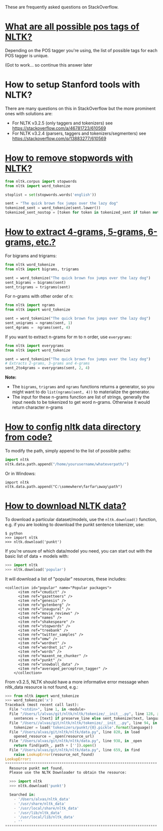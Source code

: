 These are frequently asked questions on StackOverflow.


[What are all possible pos tags of NLTK?](https://stackoverflow.com/q/15388831/610569)
====

Depending on the POS tagger you're using, the list of possible tags for each POS tagger is unique.

(Got to work... so continue this answer later


How to setup Stanford tools with NLTK?
====

There are many questions on this in StackOverflow but the more prominent ones with solutions are:

 - For NLTK v3.2.5 (only taggers and tokenizers) see https://stackoverflow.com/a/46781723/610569
 - For NLTK v3.2.4 (parsers, taggers and tokenizers/segmenters) see https://stackoverflow.com/q/13883277/610569


[How to remove stopwords with NLTK?](https://stackoverflow.com/questions/5486337/how-to-remove-stop-words-using-nltk-or-python)
====

```python
from nltk.corpus import stopwords
from nltk import word_tokenize

stoplist = set(stopwords.words('english'))

sent = "The quick brown fox jumps over the lazy dog"
tokenized_sent = word_tokenize(sent.lower())
tokenized_sent_nostop = [token for token in tokenized_sent if token not in stoplist]
```


[How to extract 4-grams, 5-grams, 6-grams, etc.?](https://stackoverflow.com/q/17531684/610569)
====

For bigrams and trigrams:

```python
from nltk word_tokenize
from nltk import bigrams, trigrams

sent = word_tokenize("The quick brown fox jumps over the lazy dog")
sent_bigrams = bigrams(sent)
sent_trigrams = trigrams(sent)
```

For n-grams with other order of n:

```python
from nltk import ngrams
from nltk import word_tokenize

sent = word_tokenize("The quick brown fox jumps over the lazy dog")
sent_unigrams = ngrams(sent, 1)
sent_4grams =  ngrams(sent, 4)
```

If you want to extract n-grams for m to n order, use `everygrams`:

```python
from nltk import everygrams
from nltk import word_tokenize

sent = word_tokenize("The quick brown fox jumps over the lazy dog")
# Extracts 2-grams, 3-grams and 4-grams
sent_2to4grams = everygrams(sent, 2, 4)
```


**Note:** 

 - The `bigrams`, `trigrams` and `ngrams` functions returns a generator, so you might want to do `list(ngrams(sent, 4))` to materialize the generator.
 - The input for these n-grams function are list of strings, generally the input needs to be tokenized to get word n-grams. Otherwise it would return character n-grams


[How to config nltk data directory from code?](https://stackoverflow.com/q/3522372/610569)
====


To modify the path, simply append to the list of possible paths:

```python
import nltk
nltk.data.path.append("/home/yourusername/whateverpath/")
```

Or in Windows:

```
import nltk
nltk.data.path.append("C:\somewhere\farfar\away\path")
```

[How to download NLTK data?](https://stackoverflow.com/q/22211525/610569)
====

To download a particular dataset/models, use the `nltk.download()` function, e.g. if you are looking to download the punkt sentence tokenizer, use:

```
$ python
>>> import nltk
>>> nltk.download('punkt')
```

If you're unsure of which data/model you need, you can start out with the basic list of data + models with:

```python
>>> import nltk
>>> nltk.download('popular')
```

It will download a list of "popular" resources, these includes:

```
<collection id="popular" name="Popular packages">
      <item ref="cmudict" />
      <item ref="gazetteers" />
      <item ref="genesis" />
      <item ref="gutenberg" />
      <item ref="inaugural" />
      <item ref="movie_reviews" />
      <item ref="names" />
      <item ref="shakespeare" />
      <item ref="stopwords" />
      <item ref="treebank" />
      <item ref="twitter_samples" />
      <item ref="omw" />
      <item ref="wordnet" />
      <item ref="wordnet_ic" />
      <item ref="words" />
      <item ref="maxent_ne_chunker" />
      <item ref="punkt" />
      <item ref="snowball_data" />
      <item ref="averaged_perceptron_tagger" />
    </collection>
```

From v3.2.5, NLTK should have a more informative error message when nltk_data resource is not found, e.g.:

```python
>>> from nltk import word_tokenize
>>> word_tokenize('x')
Traceback (most recent call last):
  File "<stdin>", line 1, in <module>
  File "/Users/l/alvas/git/nltk/nltk/tokenize/__init__.py", line 128, in word_tokenize
    sentences = [text] if preserve_line else sent_tokenize(text, language)
  File "/Users//alvas/git/nltk/nltk/tokenize/__init__.py", line 94, in sent_tokenize
    tokenizer = load('tokenizers/punkt/{0}.pickle'.format(language))
  File "/Users/alvas/git/nltk/nltk/data.py", line 820, in load
    opened_resource = _open(resource_url)
  File "/Users/alvas/git/nltk/nltk/data.py", line 938, in _open
    return find(path_, path + ['']).open()
  File "/Users/alvas/git/nltk/nltk/data.py", line 659, in find
    raise LookupError(resource_not_found)
LookupError: 
**********************************************************************
  Resource punkt not found.
  Please use the NLTK Downloader to obtain the resource:

  >>> import nltk
  >>> nltk.download('punkt')

  Searched in:
    - '/Users/alvas/nltk_data'
    - '/usr/share/nltk_data'
    - '/usr/local/share/nltk_data'
    - '/usr/lib/nltk_data'
    - '/usr/local/lib/nltk_data'
    - ''
**********************************************************************

```